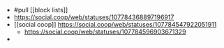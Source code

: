 - #pull [[block lists]]
- https://social.coop/web/statuses/107784368897196917
- [[social coop]] https://social.coop/web/statuses/107784547922051911
	- https://social.coop/web/statuses/107784596903671329
-